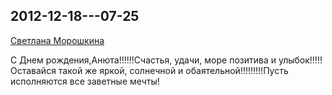 ## 2012-12-18---07-25

[Светлана Морошкина](https://vk.com/id4454398)

С Днем рождения,Анюта!!!!!!Счастья, удачи, море позитива и улыбок!!!!!Оставайся такой же яркой,
солнечной и обаятельной!!!!!!!!!Пусть исполняются все заветные мечты!
